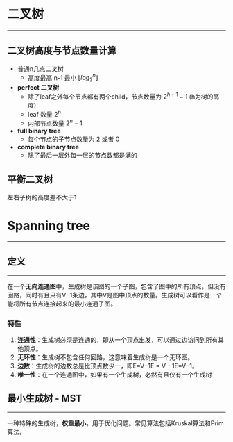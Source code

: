 # 二叉树
---
## 二叉树高度与节点数量计算

- 普通n几点二叉树
	- 高度最高 n-1 最小 $\lfloor log_2^n \rfloor$ 
- **perfect 二叉树**
	- 除了leaf之外每个节点都有两个child，节点数量为 $2^{h+1}-1$ (h为树的高度)
	- leaf 数量 $2^h$ 
	- 内部节点数量 $2^n-1$ 
- **full binary tree**
	- 每个节点的子节点数量为 2 或者 0
- **complete binary tree**
	- 除了最后一层外每一层的节点数都是满的

## 平衡二叉树

左右子树的高度差不大于1


# Spanning tree
---
## 定义
---
在一个**无向连通图**中，生成树是该图的一个子图，包含了图中的所有顶点，但没有回路，同时有且只有V−1条边，其中V是图中顶点的数量。生成树可以看作是一个能将所有节点连接起来的最小连通子图。

### 特性

1. **连通性**：生成树必须是连通的，即从一个顶点出发，可以通过边访问到所有其他顶点。
2. **无环性**：生成树不包含任何回路，这意味着生成树是一个无环图。
3. **边数**：生成树的边数总是比顶点数少一，即E=V−1E = V - 1E=V−1。
4. **唯一性**：在一个连通图中，如果有一个生成树，必然有且仅有一个生成树

## 最小生成树 - MST
---
一种特殊的生成树，**权重最小**，用于优化问题。常见算法包括Kruskal算法和Prim算法。